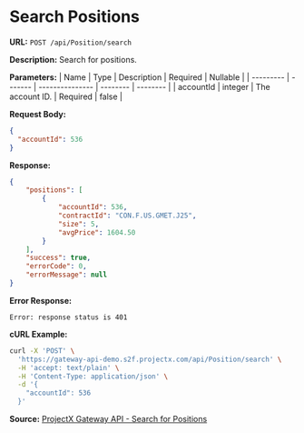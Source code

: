 # Search Positions

**URL:** `POST /api/Position/search`

**Description:** Search for positions.

**Parameters:**
| Name      | Type    | Description     | Required | Nullable |
| --------- | ------- | --------------- | -------- | -------- |
| accountId | integer | The account ID. | Required | false    |

**Request Body:**
```json
{
  "accountId": 536
}
```

**Response:**
```json
{
    "positions": [
        {
            "accountId": 536,
            "contractId": "CON.F.US.GMET.J25",
            "size": 5,
            "avgPrice": 1604.50
        }
    ],
    "success": true,
    "errorCode": 0,
    "errorMessage": null
}
```

**Error Response:**
```
Error: response status is 401
```

**cURL Example:**
```bash
curl -X 'POST' \
  'https://gateway-api-demo.s2f.projectx.com/api/Position/search' \
  -H 'accept: text/plain' \
  -H 'Content-Type: application/json' \
  -d '{
    "accountId": 536
  }'
```

**Source:** [ProjectX Gateway API - Search for Positions](https://gateway.docs.projectx.com/docs/api-reference/positions/search-positions)
